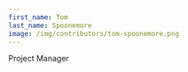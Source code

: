 ```yaml
---
first_name: Tom
last_name: Spoonemore
image: /img/contributors/tom-spoonemore.png
---
```

Project Manager